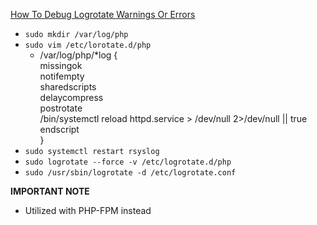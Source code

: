 [How To Debug Logrotate Warnings Or Errors](https://access.redhat.com/solutions/32831)
* `sudo mkdir /var/log/php`
* `sudo vim /etc/lorotate.d/php`
  * /var/log/php/*log {<br />
    missingok<br />
    notifempty<br />
    sharedscripts<br />
    delaycompress<br />
    postrotate<br />
        /bin/systemctl reload httpd.service > /dev/null 2>/dev/null || true<br />
    endscript<br />
    }
* `sudo systemctl restart rsyslog`
* `sudo logrotate --force -v /etc/logrotate.d/php`
* `sudo /usr/sbin/logrotate -d /etc/logrotate.conf`

**IMPORTANT NOTE**
* Utilized with PHP-FPM instead
